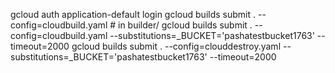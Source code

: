 gcloud auth application-default login
gcloud builds submit . --config=cloudbuild.yaml # in builder/
gcloud builds submit . --config=cloudbuild.yaml --substitutions=_BUCKET='pashatestbucket1763' --timeout=2000
gcloud builds submit . --config=clouddestroy.yaml --substitutions=_BUCKET='pashatestbucket1763' --timeout=2000